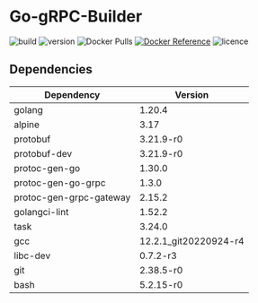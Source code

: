 # Go-gRPC-Builder

![build](https://github.com/DTreshy/Go-gRPC-Builder/actions/workflows/build.yml/badge.svg)
![version](https://img.shields.io/github/v/tag/dtreshy/go-grpc-builder?include_prereleases&label=Version)
![Docker Pulls](https://img.shields.io/docker/pulls/dtreshy/go-grpc?logo=docker)
[![Docker Reference](https://img.shields.io/badge/DockerHub-reference-blue?logo=docker)](https://hub.docker.com/repository/docker/dtreshy/go-grpc/general)
![licence](https://img.shields.io/github/license/DTreshy/Go-gRPC-Builder)

## Dependencies

| Dependency              | Version               |
|-------------------------|-----------------------|
| golang                  | 1.20.4                |
| alpine                  | 3.17                  |
| protobuf                | 3.21.9-r0             |
| protobuf-dev            | 3.21.9-r0             |
| protoc-gen-go           | 1.30.0                |
| protoc-gen-go-grpc      | 1.3.0                 |
| protoc-gen-grpc-gateway | 2.15.2                |
| golangci-lint           | 1.52.2                |
| task                    | 3.24.0                |
| gcc                     | 12.2.1_git20220924-r4 |
| libc-dev                | 0.7.2-r3              |
| git                     | 2.38.5-r0             |
| bash                    | 5.2.15-r0             |
